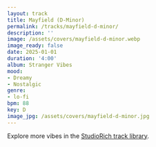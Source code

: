 ```yaml
---
layout: track
title: Mayfield (D-Minor)
permalink: /tracks/mayfield-d-minor/
description: ''
image: /assets/covers/mayfield-d-minor.webp
image_ready: false
date: 2025-01-01
duration: '4:00'
album: Stranger Vibes
mood:
- Dreamy
- Nostalgic
genre:
- lo-fi
bpm: 88
key: D
image_jpg: /assets/covers/mayfield-d-minor.jpg
---
```


Explore more vibes in the [StudioRich track library](/tracks/).

